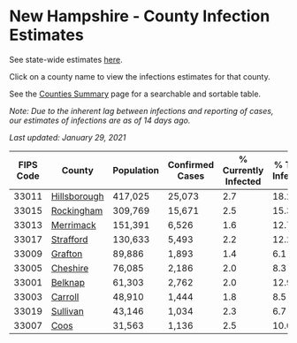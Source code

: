 # New Hampshire - County Infection Estimates

See state-wide estimates [here](/infections/us-nh).

Click on a county name to view the infections estimates for that county.

See the [Counties Summary](/infections/summary-counties) page for a searchable and sortable table.

*Note: Due to the inherent lag between infections and reporting of cases, our estimates of infections are as of 14 days ago.*

*Last updated: January 29, 2021*

|   FIPS Code |                       County |   Population |   Confirmed Cases |   % Currently Infected |   % Total Infected |
|-------------|------------------------------|--------------|-------------------|------------------------|--------------------|
|       33011 | [Hillsborough](hillsborough) |      417,025 |            25,073 |                    2.7 |               18.2 |
|       33015 |     [Rockingham](rockingham) |      309,769 |            15,671 |                    2.5 |               15.3 |
|       33013 |       [Merrimack](merrimack) |      151,391 |             6,526 |                    1.6 |               12.7 |
|       33017 |       [Strafford](strafford) |      130,633 |             5,493 |                    2.2 |               12.2 |
|       33009 |           [Grafton](grafton) |       89,886 |             1,893 |                    1.4 |                6.1 |
|       33005 |         [Cheshire](cheshire) |       76,085 |             2,186 |                    2.0 |                8.3 |
|       33001 |           [Belknap](belknap) |       61,303 |             2,762 |                    2.0 |               12.9 |
|       33003 |           [Carroll](carroll) |       48,910 |             1,444 |                    1.8 |                8.5 |
|       33019 |         [Sullivan](sullivan) |       43,146 |             1,034 |                    2.3 |                6.7 |
|       33007 |                 [Coos](coos) |       31,563 |             1,136 |                    2.5 |               10.0 |